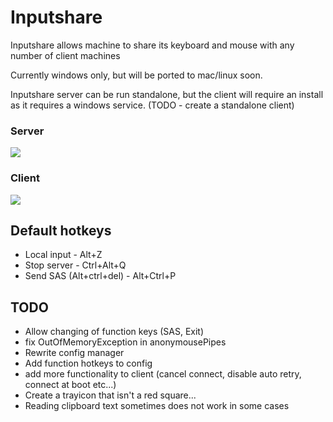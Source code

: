 # Inputshare #
Inputshare allows machine to share its keyboard and mouse with any number of client machines

Currently windows only, but will be ported to mac/linux soon.

Inputshare server can be run standalone, but the client will require an install as it requires a windows service. (TODO - create a standalone client)

### Server ###
![](https://github.com/sbarrac1/Inputshare/blob/master/_img/basicserverimg.PNG)
### Client ###
![](https://github.com/sbarrac1/Inputshare/blob/master/_img/basicclientimg.PNG)


## Default hotkeys ##
- Local input - Alt+Z
- Stop server - Ctrl+Alt+Q
- Send SAS (Alt+ctrl+del) - Alt+Ctrl+P

## TODO ##
- Allow changing of function keys (SAS, Exit)
- fix OutOfMemoryException in anonymousePipes
- Rewrite config manager
- Add function hotkeys to config
- add more functionality to client (cancel connect, disable auto retry, connect at boot etc...)
- Create a trayicon that isn't a red square...
- Reading clipboard text sometimes does not work in some cases
